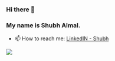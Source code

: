 ### Hi there 👋
### My name is Shubh Almal.
- 📫 How to reach me: [LinkedIN - Shubh](https://www.linkedin.com/in/shubh-almal-a59b2119b/)

  

<img src ="https://github-readme-stats.vercel.app/api?username=shubh0125&&show_icons=true&title_color=ffffff&icon_color=bb2acf&text_color=daf7dc&bg_color=151515">
